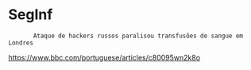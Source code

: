 # SegInf
           Ataque de hackers russos paralisou transfusões de sangue em Londres
https://www.bbc.com/portuguese/articles/c80095wn2k8o
